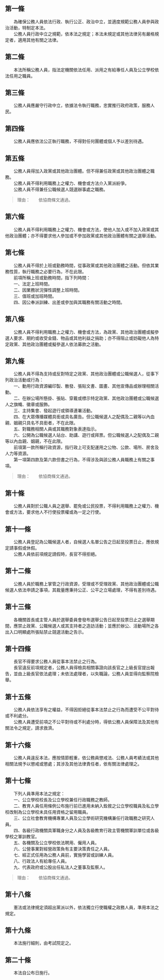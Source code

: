 第一條 
-------
　　為確保公務人員依法行政、執行公正、政治中立，並適度規範公務人員參與政治活動，特制定本法。  
　　公務人員行政中立之規範，依本法之規定；本法未規定或其他法律另有嚴格規定者，適用其他有關之法律。  


第二條 
-------
　　本法所稱公務人員，指法定機關依法任用、派用之有給專任人員及公立學校依法任用之職員。  


第三條 
-------
　　公務人員應嚴守行政中立，依據法令執行職務，忠實推行政府政策，服務人民。  


第四條 
-------
　　公務人員應依法公正執行職務，不得對任何團體或個人予以差別待遇。  


第五條 
-------
　　公務人員得加入政黨或其他政治團體。但不得兼任政黨或其他政治團體之職務。  
　　公務人員不得利用職務上之權力、機會或方法介入黨派紛爭。  
　　公務人員不得兼任公職候選人競選辦事處之職務。  
> 理由：　　依協商條文通過。



第六條 
-------
　　公務人員不得利用職務上之權力、機會或方法，使他人加入或不加入政黨或其他政治團體；亦不得要求他人參加或不參加政黨或其他政治團體有關之選舉活動。  


第七條 
-------
　　公務人員不得於上班或勤務時間，從事政黨或其他政治團體之活動。但依其業務性質，執行職務之必要行為，不在此限。  
　　前項所稱上班或勤務時間，指下列時間：  
　　一、法定上班時間。  
　　二、因業務狀況彈性調整上班時間。  
　　三、值班或加班時間。  
　　四、因公奉派訓練、出差或參加與其職務有關活動之時間。  


第八條 
-------
　　公務人員不得利用職務上之權力、機會或方法，為政黨、其他政治團體或擬參選人要求、期約或收受金錢、物品或其他利益之捐助；亦不得阻止或妨礙他人為特定政黨、其他政治團體或擬參選人依法募款之活動。  


第九條 
-------
　　公務人員不得為支持或反對特定之政黨、其他政治團體或公職候選人，從事下列政治活動或行為：  
　　一、動用行政資源編印製、散發、張貼文書、圖畫、其他宣傳品或辦理相關活動。  
　　二、在辦公場所懸掛、張貼、穿戴或標示特定政黨、其他政治團體或公職候選人之旗幟、徽章或服飾。  
　　三、主持集會、發起遊行或領導連署活動。  
　　四、在大眾傳播媒體具銜或具名廣告。但公職候選人之配偶及二親等以內血親、姻親只具名不具銜者，不在此限。  
　　五、對職務相關人員或其職務對象表達指示。  
　　六、公開為公職候選人站台、助講、遊行或拜票。但公職候選人之配偶及二親等以內血親、姻親，不在此限。  
　　前項第一款所稱行政資源，指行政上可支配運用之公物、公款、場所、房舍及人力等資源。  
　　第一項第四款及第六款但書之行為，不得涉及與該公務人員職務上有關之事項。  
> 理由：　　依協商條文通過。



第十條 
-------
　　公務人員對於公職人員之選舉、罷免或公民投票，不得利用職務上之權力、機會或方法，要求他人不行使投票權或為一定之行使。  


第十一條 
---------
　　公務人員登記為公職候選人者，自候選人名單公告之日起至投票日止，應依規定請事假或休假。  
　　公務人員依前項規定請假時，長官不得拒絕。  


第十二條 
---------
　　公務人員於職務上掌管之行政資源，受理或不受理政黨、其他政治團體或公職候選人依法申請之事項，其裁量應秉持公正、公平之立場處理，不得有差別待遇。  


第十三條 
---------
　　各機關首長或主管人員於選舉委員會發布選舉公告日起至投票日止之選舉期間，應禁止政黨、公職候選人或其支持者之造訪活動；並應於辦公、活動場所之各出入口明顯處所張貼禁止競選活動之告示。  


第十四條 
---------
　　長官不得要求公務人員從事本法禁止之行為。  
　　長官違反前項規定者，公務人員得檢具相關事證向該長官之上級長官提出報告，並由上級長官依法處理；未依法處理者，以失職論，公務人員並得向監察院檢舉。  


第十五條 
---------
　　公務人員依法享有之權益，不得因拒絕從事本法禁止之行為而遭受不公平對待或不利處分。  
　　公務人員遭受前項之不公平對待或不利處分時，得依公務人員保障法及其他有關法令之規定，請求救濟。  


第十六條 
---------
　　公務人員違反本法，應按情節輕重，依公務員懲戒法、公務人員考績法或其他相關法規予以懲戒或懲處；其涉及其他法律責任者，依有關法律處理之。  


第十七條 
---------
　　下列人員準用本法之規定：  
　　一、公立學校校長及公立學校兼任行政職務之教師。  
　　二、教育人員任用條例公布施行前已進用未納入銓敘之公立學校職員及私立學校改制為公立學校未具任用資格之留用職員。  
　　三、公立社會教育機構專業人員及公立學術研究機構兼任行政職務之研究人員。  
　　四、各級行政機關具軍職身分之人員及各級教育行政主管機關軍訓單位或各級學校之軍訓教官。  
　　五、各機關及公立學校依法聘用、僱用人員。  
　　六、公營事業對經營政策負有主要決策責任之人員。  
　　七、經正式任用為公務人員前，實施學習或訓練人員。  
　　八、行政法人有給專任人員。  
　　九、代表政府或公股出任私法人之董事及監察人。  
> 理由：　　依協商條文通過。



第十八條 
---------
　　憲法或法律規定須超出黨派以外，依法獨立行使職權之政務人員，準用本法之規定。  


第十九條 
---------
　　本法施行細則，由考試院定之。  


第二十條 
---------
　　本法自公布日施行。